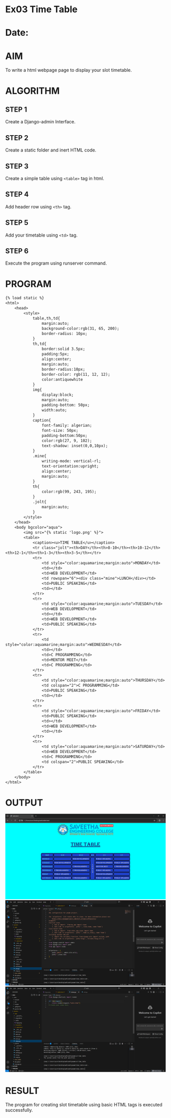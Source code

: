 # Ex03 Time Table
# Date:
# AIM
To write a html webpage page to display your slot timetable.

# ALGORITHM
## STEP 1
Create a Django-admin Interface.

## STEP 2
Create a static folder and inert HTML code.

## STEP 3
Create a simple table using `<table>` tag in html.

## STEP 4
Add header row using `<th>` tag.

## STEP 5
Add your timetable using `<td>` tag.

## STEP 6
Execute the program using runserver command.

# PROGRAM
```
{% load static %}
<html>
    <head>
        <style>
            table,th,td{
                margin:auto;
                background-color:rgb(31, 65, 200);
                border-radius: 10px;
            }
            th,td{
                border:solid 3.5px;
                padding:5px;
                align:center;
                margin:auto;
                border-radius:10px;
                border-color: rgb(11, 12, 12);
                color:antiquewhite
            }
            img{
                display:block;
                margin:auto;
                padding-bottom: 50px;
                width:auto;
            }
            caption{
                font-family: algerian;
                font-size: 50px;
                padding-bottom:50px;
                color:rgb(27, 9, 102);
                text-shadow: inset(0,0,10px);
            }
            .mine{
                writing-mode: vertical-rl;
                text-orientation:upright;
                align:center;
                margin:auto;
            }
            th{
                color:rgb(99, 243, 195);
            }
            .jolt{
                margin:auto;
            }
        </style>
    </head>
    <body bgcolor="aqua">
        <img src="{% static 'logo.png' %}">
        <table>
            <caption><u>TIME TABLE</u></caption>
            <tr class="jolt"><th>DAY</th><th>8-10</th><th>10-12</th><th>12-1</th><th>1-3</th><th>3-5</th></tr>
            <tr>
                <td style="color:aquamarine;margin:auto">MONDAY</td>
                <td></td>
                <td>WEB DEVELOPMENT</td>
                <td rowspan="6"><div class="mine">LUNCH</div></td>
                <td>PUBLIC SPEAKING</td>
                <td></td>
            </tr>
            <tr>
                <td style="color:aquamarine;margin:auto">TUESDAY</td>
                <td>WEB DEVELOPMENT</td>
                <td></td>
                <td>WEB DEVELOPMENT</td>
                <td>PUBLIC SPEAKING</td>
            </tr>
            <tr>
                <td style="color:aquamarine;margin:auto">WEDNESDAY</td>
                <td></td>
                <td>C PROGRAMMING</td>
                <td>MENTOR MEET</td>
                <td>C PROGRAMMING</td>
            </tr>
            <tr>
                <td style="color:aquamarine;margin:auto">THURSDAY</td>
                <td colspan="2">C PROGRAMMING</td>
                <td>PUBLIC SPEAKING</td>
                <td></td>
            </tr>
            <tr>
                <td style="color:aquamarine;margin:auto">FRIDAY</td>
                <td>PUBLIC SPEAKING</td>
                <td></td>
                <td>WEB DEVELOPMENT</td>
                <td></td>
            </tr>
            <tr>
                <td style="color:aquamarine;margin:auto">SATURDAY</td>
                <td>WEB DEVELOPMENT</td>
                <td>C PROGRAMMING</td>
                <td colspan="2">PUBLIC SPEAKING</td>
            </tr>
        </table>
    </body>
</html>
```
# OUTPUT
![alt text](<table.html - Google Chrome 29-09-2025 18_42_35.png>)
![alt text](<views.py - ex03 - Visual Studio Code 29-09-2025 18_44_03.png>)
![alt text](<Downloads - File Explorer 29-09-2025 18_43_50.png>)


# RESULT
The program for creating slot timetable using basic HTML tags is executed successfully.
